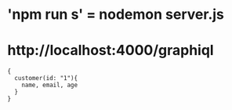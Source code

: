 # 'npm run s' = nodemon server.js

# http://localhost:4000/graphiql

```
{
  customer(id: "1"){
    name, email, age
  }
}
```
